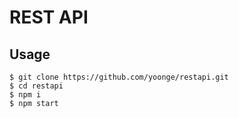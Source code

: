 # REST API

## Usage

``` shell
$ git clone https://github.com/yoonge/restapi.git
$ cd restapi
$ npm i
$ npm start
```
